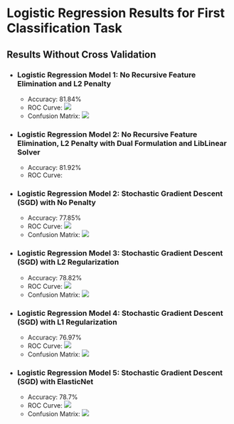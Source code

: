 # Logistic Regression Results for First Classification Task

## Results Without Cross Validation

- ### Logistic Regression Model 1: No Recursive Feature Elimination and L2 Penalty
  - Accuracy: 81.84%
  - ROC Curve: ![](../../../images/logistic-regression/logistic-regression-roc-curve.png)
  - Confusion Matrix: ![](../../../images/logistic-regression/logistic-regression-confusion-matrix.png)

- ### Logistic Regression Model 2: No Recursive Feature Elimination, L2 Penalty with Dual Formulation and LibLinear Solver
  - Accuracy: 81.92% 
  - ROC Curve:


- ### Logistic Regression Model 2: Stochastic Gradient Descent (SGD) with No Penalty
  - Accuracy: 77.85%
  - ROC Curve: ![](../../../images/logistic-regression/sgd-log-reg-np-roc-curve.png)
  - Confusion Matrix: ![](../../../images/logistic-regression/sgd-log-reg-np-confusion-matrix.png)

- ### Logistic Regression Model 3: Stochastic Gradient Descent (SGD) with L2 Regularization
  - Accuracy: 78.82%
  - ROC Curve: ![](../../../images/logistic-regression/sgd-log-reg-l2-roc-curve.png)
  - Confusion Matrix: ![](../../../images/logistic-regression/sgd-log-reg-l2-confusion-matrix.png)

- ### Logistic Regression Model 4: Stochastic Gradient Descent (SGD) with L1 Regularization
  - Accuracy: 76.97%
  - ROC Curve: ![](../../../images/logistic-regression/sgd-log-reg-l1-roc-curve.png)
  - Confusion Matrix: ![](../../../images/logistic-regression/sgd-log-reg-l1-confusion-matrix.png)

- ### Logistic Regression Model 5: Stochastic Gradient Descent (SGD) with ElasticNet
  - Accuracy: 78.7%
  - ROC Curve: ![](../../../images/logistic-regression/sgd-log-reg-elasticnet-roc-curve.png)
  - Confusion Matrix: ![](../../../images/logistic-regression/sgd-log-reg-elasticnet-confusion-matrix.png)

